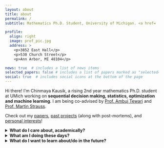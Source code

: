 ```yaml
---
layout: about
title: about
permalink: /
subtitle: Mathematics Ph.D. Student, University of Michigan. <a href= 'https://drive.google.com/file/d/1NcjXFir5zheBwQlauXmhPD5OnYVHki2E/view?usp=sharing'>Curriculum Vitae</a>.

profile:
  align: right
  image: prof_pic.jpg
  address: >
    <p>3852 East Hall</p>
    <p>530 Church Street</p>
    <p>Ann Arbor, MI 48104</p>

news: true  # includes a list of news items
selected_papers: false # includes a list of papers marked as "selected={true}"
social: true  # includes social icons at the bottom of the page
---
```

Hi there! I'm Chinmaya Kausik, a rising 2nd year mathematics Ph.D. student at UMich working on **sequential decision making, statistics, optimization and machine learning**. I am being co-advised by [Prof. Ambuj Tewari](https://ambujtewari.github.io/) and [Prof. Martin Strauss](https://web.eecs.umich.edu/~martinjs/).

Check out my [papers](papers), [past projects](projects) (along with post-mortems), and [personal interests](personal)!

<details markdown="1">
  <summary markdown="span"> <b> What do I care about, academically? </b> </summary>
  
  * Mathematical problems motivated by tangible, real-world questions. These days, my work focuses on sequential decision making with offline data. I also have side projects in deep learning and control theory, and I intend to combine my current interests with ideas in differential privacy very soon. On the other hand, a lot of my undergraduate background was in geometry, topology and dynamics, with work in computer-assisted topology and geometry. 
  * Increasing accessibility to and in higher mathematics and creating communities where ideas cross pollinate and people pull each other up. This is part of why I co-founded and co-organize [Monsoon Math Camp](https://www.monsoonmath.org) - an online math camp for promising high school students introducing them to advanced undergraduate and graduate-level math. You should check it out! I have also been involved in building and expanding other mathematical communities, like platforms for the PolyMath REU, DRP programs and the undergraduate math organization at IISc, etc.
</details>
  
<details markdown="1">
  <summary markdown="span"> <b> What am I doing these days? </b></summary>
  
  * Working on minimax optimal algorithms for offline policy evaluation (OPE) and the role of the geometry of action sets.
  * Working on extending work with Rishi Sonthalia and Kashvi Srivastava to non-linear denoising.
  * Continuing work on our project from [LOGML 2022](https://www.logml.ai/)! I was a participant in Dr. Eli Meirom's group, planning to work on using RL for graph rewiring in GNNs to prevent oversquashing for long range problems.
  * Thinking about extensions of De Finetti's theorem to decision processes.
  * Organizing an interdepartmental social initiative, SPAM (Statistics, Physics, Astronomy, Mathematics).
  * Fleshing out ideas for more academic communities like Monsoon Math.

  </details>

<details markdown="1">
  <summary markdown="span"> <b> What do I want to learn about/do in the future? </b></summary>
   
  _primary goals_
  * Algorithms for synthetic data with provable guarantees. For example, generating private synthetic data for time series, starting with MDPs and Markov Chains.
  * Work on learning other mixtures of time series with control input.
  * Find and work on an interesting problem at the intersection of privacy and sequential decision-making.
  * Start maintaining my progress [log](log) again.
  * Learn about safe RL and think about techniques beyond primal-dual ones, perhaps using model-based RL with uncertain models.
  * Watch lectures from the Data Driven Decision Processes program at the Simons Institute this semester.

  _side-quests_
  * Causal inference and its interaction with sequential decision making and RL.
  * Dive deeper into the theory behind GNNs and deep learning in general.
  * Algorithmic fairness.
  * Geometric and topological insights for data analysis and machine learning (for example, non-positive curvature representation learning).
  * Using insights from machine learning for biology. In a specific example, learning a hierarchical or causal structure from genomics 

 </details>
